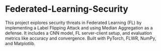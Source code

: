 # Federated-Learning-Security
This project explores security threats in Federated Learning (FL) by implementing a Label Flipping Attack and using Median Aggregation as a defense. It includes a CNN model, FL server-client setup, and evaluation metrics like accuracy and convergence. Built with PyTorch, FLWR, NumPy, and Matplotlib. 
